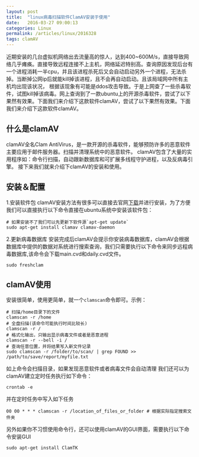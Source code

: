 ```yaml
---
layout: post
title:  "linux病毒扫描软件ClamAV安装于使用"
date:   2016-03-27 09:00:13
categories: Linux
permalink: /articles/linux/2016328
tags: clamAV
---
```

近期安装的几台虚拟机网络出去流量高的惊人，达到400~600M/s，直接导致网络几乎瘫痪。直接导致远程连接不上主机，网络延迟特别高。查询原因发现后台有一个进程消耗一半cpu，并且该进程杀死后又会自动启动另外一个进程，无法杀掉。当断掉公网ip后就能kill掉该进程，且不会再自动启动。且该局域网中所有主机均出现该状况，
根据该现象有可能是ddos攻击导致。于是上网查了一些杀毒软件，试图kill掉该病毒。网上查询到了一款ubuntu上的开源杀毒软件，尝试了以下果然有效果。下面我们来介绍下这款软件clamAV，尝试了以下果然有效果。下面我们来介绍下这款软件clamAV。
## 什么是clamAV
clamAV全名Clam AntiVirus，是一款开源的杀毒软件，能够预防许多的恶意软件主要应用于邮件服务器。扫描并清理系统中的恶意软件。
clamAV包含了大量的实用程序如：命令行扫描，自动跟新数据库和可扩展多线程守护进程，以及反病毒引擎。
接下来我们就来介绍下clamAV的安装和使用。
## 安装＆配置
1.安装软件包
clamAV安装方法有很多可以直接去官网[下载](http://www.clamav.net/download.html)并进行安装，为了方便我们可以直接执行以下命令直接在ubuntu系统中安装该软件包：
```
# 如果安装不了我们可以先更新下软件源`apt-get update`
sudo apt-get install clamav clamav-daemon
```
2.更新病毒数据库
安装完成后clamAV会提示你安装病毒数据库，clamAV会根据数据库中提供的数据对系统进行搜索查询，我们只需要执行以下命令来同步远程病毒数据库,该命令会下载main.cvd和daily.cvd文件。
```
sudo freshclam
```
## clamAV使用
安装很简单，使用更简单，就一个`clamscan`命令即可。示例：
```
# 扫描/home目录下的文件
clamscan -r /home
# 全盘扫描(该命令可能执行时间比较长)
clamscan -r /
# 格式化输出，只输出显示病毒文件或者是恶意进程
clamscan -r --bell -i /
# 查询任意位置，并将结果写入新文件记录
sudo clamscan -r /folder/to/scan/ | grep FOUND >> /path/to/save/report/myfile.txt
```
如上命令会扫描目录，如果发现恶意软件或者病毒文件会自动清理
我们还可以为clamAV建立定时任务执行如下命令：
```
crontab -e
```
并在定时任务中写入如下任务
```
00 00 * * * clamscan -r /location_of_files_or_folder # 根据实际指定搜索文件夹
```
另外如果你不习惯使用命令行，还可以使用clamAV的GUI界面，需要执行以下命令安装GUI
```
sudo apt-get install ClamTK
```

